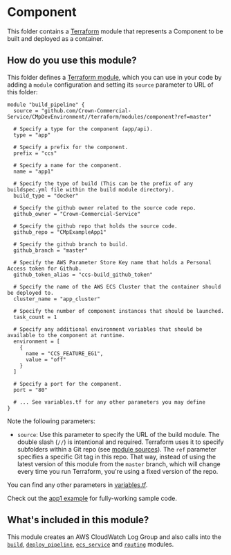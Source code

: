 # Component

This folder contains a [Terraform](https://www.terraform.io/) module that represents a Component to be built and deployed as a container.

## How do you use this module?

This folder defines a [Terraform module](https://www.terraform.io/docs/modules/usage.html), which you can use in your
code by adding a `module` configuration and setting its `source` parameter to URL of this folder:

```hcl
module "build_pipeline" {
  source = "github.com/Crown-Commercial-Service/CMpDevEnvironment//terraform/modules/component?ref=master"

  # Specify a type for the component (app/api).
  type = "app"

  # Specify a prefix for the component.
  prefix = "ccs"

  # Specify a name for the component.
  name = "app1"

  # Specify the type of build (This can be the prefix of any buildspec.yml file within the build module directory).
  build_type = "docker"

  # Specify the github owner related to the source code repo.
  github_owner = "Crown-Commercial-Service"

  # Specify the github repo that holds the source code.
  github_repo = "CMpExampleApp1"

  # Specify the github branch to build.
  github_branch = "master"

  # Specify the AWS Parameter Store Key name that holds a Personal Access token for Github.
  github_token_alias = "ccs-build_github_token"

  # Specify the name of the AWS ECS Cluster that the container should be deployed to.
  cluster_name = "app_cluster"

  # Specify the number of component instances that should be launched.
  task_count = 1

  # Specify any additional environment variables that should be available to the component at runtime.
  environment = [
    {
      name = "CCS_FEATURE_EG1",
      value = "off"
    } 
  ]

  # Specify a port for the component.
  port = "80"

  # ... See variables.tf for any other parameters you may define
}
```

Note the following parameters:

* `source`: Use this parameter to specify the URL of the build module. The double slash (`//`) is intentional 
  and required. Terraform uses it to specify subfolders within a Git repo (see [module 
  sources](https://www.terraform.io/docs/modules/sources.html)). The `ref` parameter specifies a specific Git tag in 
  this repo. That way, instead of using the latest version of this module from the `master` branch, which 
  will change every time you run Terraform, you're using a fixed version of the repo.

You can find any other parameters in [variables.tf](variables.tf).

Check out the [app1 example](https://github.com/Crown-Commercial-Service/CMpDevEnvironment/blob/develop/terraform/build/app1/main.tf) for fully-working sample code. 

## What's included in this module?

This module creates an AWS CloudWatch Log Group and also calls into the [`build`](https://github.com/Crown-Commercial-Service/CMpDevEnvironment/tree/develop/terraform/modules/build), [`deploy_pipeline`](https://github.com/Crown-Commercial-Service/CMpDevEnvironment/tree/develop/terraform/modules/deploy_pipeline), [`ecs_service`](https://github.com/Crown-Commercial-Service/CMpDevEnvironment/tree/develop/terraform/modules/ecs_service) and [`routing`](https://github.com/Crown-Commercial-Service/CMpDevEnvironment/tree/develop/terraform/modules/routing) modules.
